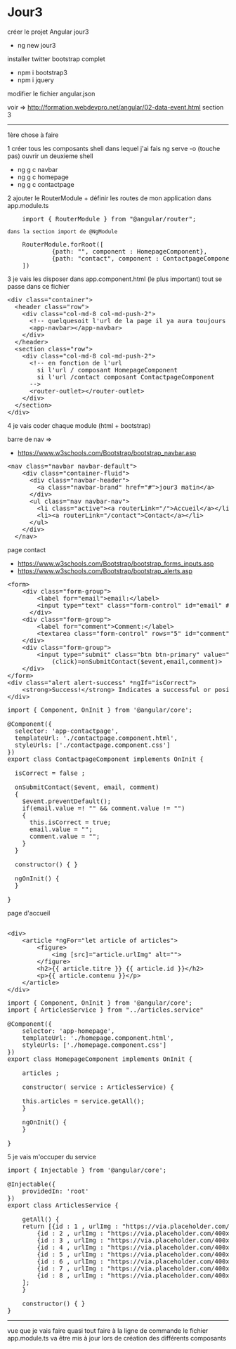 # Jour3

créer le projet Angular jour3
- ng new jour3

installer twitter bootstrap complet 
- 	npm i bootstrap3
- 	npm i jquery 

modifier le fichier angular.json

voir => http://formation.webdevpro.net/angular/02-data-event.html section 3

---------------------------

1ère chose à faire 

1 créer tous les composants
	shell dans lequel j'ai fais ng serve -o (touche pas)
	ouvrir un deuxieme shell
- ng g c navbar
- ng g c homepage
- ng g c contactpage

2 ajouter le RouterModule + définir les routes de mon application
dans app.module.ts
<pre>
	import { RouterModule } from "@angular/router";
</pre>
	dans la section import de @NgModule
<pre>
    RouterModule.forRoot([
            {path: "", component : HomepageComponent},
            {path: "contact", component : ContactpageComponent},
    ])
</pre>
3 je vais les disposer dans app.component.html (le plus important)
		tout se passe dans ce fichier 
<pre>
&lt;div class="container">
  &lt;header class="row">
    &lt;div class="col-md-8 col-md-push-2">
      &lt;!-- quelquesoit l'url de la page il ya aura toujours visible la nav bar -->
      &lt;app-navbar>&lt;/app-navbar>
    &lt;/div>
  &lt;/header>
  &lt;section class="row">
    &lt;div class="col-md-8 col-md-push-2">
      &lt;!-- en fonction de l'url 
        si l'url / composant HomepageComponent
        si l'url /contact composant ContactpageComponent
      -->
      &lt;router-outlet>&lt;/router-outlet>
    &lt;/div>
  &lt;/section>
&lt;/div>
</pre>
4 je vais coder chaque module (html + bootstrap)

barre de nav => 
- https://www.w3schools.com/Bootstrap/bootstrap_navbar.asp
<pre>
&lt;nav class="navbar navbar-default">
    &lt;div class="container-fluid">
      &lt;div class="navbar-header">
        &lt;a class="navbar-brand" href="#">jour3 matin&lt;/a>
      &lt;/div>
      &lt;ul class="nav navbar-nav">
        &lt;li class="active">&lt;a routerLink="/">Accueil&lt;/a>&lt;/li>
        &lt;li>&lt;a routerLink="/contact">Contact&lt;/a>&lt;/li>
      &lt;/ul>
    &lt;/div>
  &lt;/nav>
</pre>
page contact
- https://www.w3schools.com/Bootstrap/bootstrap_forms_inputs.asp
- https://www.w3schools.com/Bootstrap/bootstrap_alerts.asp
<pre>
&lt;form>
    &lt;div class="form-group">
        &lt;label for="email">email:&lt;/label>
        &lt;input type="text" class="form-control" id="email" #email name="email">
      &lt;/div>
    &lt;div class="form-group">
        &lt;label for="comment">Comment:&lt;/label>
        &lt;textarea class="form-control" rows="5" id="comment" #comment name="comment">&lt;/textarea>
    &lt;/div> 
    &lt;div class="form-group">
        &lt;input type="submit" class="btn btn-primary" value="Envoyer" 
            (click)=onSubmitContact($event,email,comment)>
    &lt;/div>
&lt;/form>
&lt;div class="alert alert-success" *ngIf="isCorrect">
    &lt;strong>Success!&lt;/strong> Indicates a successful or positive action.
&lt;/div>
</pre>
<pre>
import { Component, OnInit } from '@angular/core';

@Component({
  selector: 'app-contactpage',
  templateUrl: './contactpage.component.html',
  styleUrls: ['./contactpage.component.css']
})
export class ContactpageComponent implements OnInit {

  isCorrect = false ;

  onSubmitContact($event, email, comment)
  {
    $event.preventDefault();
    if(email.value =! "" && comment.value != "")
    {
      this.isCorrect = true;
      email.value = "";
      comment.value = "";
    }
  }

  constructor() { }

  ngOnInit() {
  }

}
</pre>
page d'accueil
<pre>

&lt;div>
    &lt;article *ngFor="let article of articles">
        &lt;figure>
            &lt;img [src]="article.urlImg" alt="">
        &lt;/figure>
        &lt;h2>{{ article.titre }} {{ article.id }}&lt;/h2>
        &lt;p>{{ article.contenu }}&lt;/p>
    &lt;/article>
&lt;/div>
</pre>

<pre>
import { Component, OnInit } from '@angular/core';
import { ArticlesService } from "../articles.service"

@Component({
    selector: 'app-homepage',
    templateUrl: './homepage.component.html',
    styleUrls: ['./homepage.component.css']
})
export class HomepageComponent implements OnInit {

    articles ;

    constructor( service : ArticlesService) {

    this.articles = service.getAll();
    }

    ngOnInit() {
    }

}
</pre>

5 je vais m'occuper du service 

<pre>
import { Injectable } from '@angular/core';

@Injectable({
    providedIn: 'root'
})
export class ArticlesService {

    getAll() {
    return [{id : 1 , urlImg : "https://via.placeholder.com/400x200" , titre : "article" , contenu : "lorem"},
        {id : 2 , urlImg : "https://via.placeholder.com/400x200" , titre : "coucou !!" , contenu : "lorem"},
        {id : 3 , urlImg : "https://via.placeholder.com/400x200" , titre : "article" , contenu : "lorem"},
        {id : 4 , urlImg : "https://via.placeholder.com/400x200" , titre : "article" , contenu : "lorem"},
        {id : 5 , urlImg : "https://via.placeholder.com/400x200" , titre : "article" , contenu : "lorem"},
        {id : 6 , urlImg : "https://via.placeholder.com/400x200" , titre : "article" , contenu : "lorem"},
        {id : 7 , urlImg : "https://via.placeholder.com/400x200" , titre : "article" , contenu : "lorem"},
        {id : 8 , urlImg : "https://via.placeholder.com/400x200" , titre : "article" , contenu : "lorem"}
    ];
    }

    constructor() { }
}
</pre>
---------------

vue que je vais faire quasi tout faire à la ligne de commande le fichier
app.module.ts va être mis à jour lors de création des différents composants


